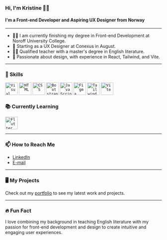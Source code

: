 ### Hi, I'm Kristine :tipping_hand_woman:

#### I'm a Front-end Developer and Aspiring UX Designer from Norway
___

- :woman_technologist: I am currently finishing my degree in Front-end Development at Noroff University College.
- :briefcase: Starting as a UX Designer at Conexus in August.
- :woman_teacher: Qualified teacher with a master's degree in English literature.
- :art: Passionate about design, with experience in React, Tailwind, and Vite.

___

### 🌟 Skills
<div>
	<code><img width="40" src="https://user-images.githubusercontent.com/25181517/192108891-d86b6220-e232-423a-bf5f-90903e6887c3.png" alt="Visual Studio Code" title="Visual Studio Code"/></code>
	<code><img width="40" src="https://user-images.githubusercontent.com/25181517/192158954-f88b5814-d510-4564-b285-dff7d6400dad.png" alt="HTML" title="HTML"/></code>
	<code><img width="40" src="https://user-images.githubusercontent.com/25181517/183898674-75a4a1b1-f960-4ea9-abcb-637170a00a75.png" alt="CSS" title="CSS"/></code>
	<code><img width="40" src="https://user-images.githubusercontent.com/25181517/183898054-b3d693d4-dafb-4808-a509-bab54cf5de34.png" alt="Bootstrap" title="Bootstrap"/></code>
	<code><img width="40" src="https://user-images.githubusercontent.com/25181517/117447155-6a868a00-af3d-11eb-9cfe-245df15c9f3f.png" alt="JavaScript" title="JavaScript"/></code>
	<code><img width="40" src="https://user-images.githubusercontent.com/25181517/189715289-df3ee512-6eca-463f-a0f4-c10d94a06b2f.png" alt="Figma" title="Figma"/></code>
	<code><img width="40" src="https://user-images.githubusercontent.com/25181517/202896760-337261ed-ee92-4979-84c4-d4b829c7355d.png" alt="Tailwind CSS" title="Tailwind CSS"/></code>
	<code><img width="40" src="https://github.com/marwin1991/profile-technology-icons/assets/62091613/b40892ef-efb8-4b0e-a6b5-d1cfc2f3fc35" alt="Vite" title="Vite"/></code>
</div>

### 📚 Currently Learning
<div >
	<code><img width="40" src="https://user-images.githubusercontent.com/25181517/186150365-da1eccce-6201-487c-8649-45e9e99435fd.png" alt="Flutter" title="Flutter"/></code>
</div>

___

### 📫 How to Reach Me
- [LinkedIn](https://www.linkedin.com/in/kristine-bache-a033ab173/)
- [E-mail](mailto:kristinembache@gmail.com)

___

### 🖥️ My Projects
Check out my [portfolio](https://kristinebache.netlify.app/) to see my latest work and projects.

___

### 🔥 Fun Fact
I love combining my background in teaching English literature with my passion for front-end development and design to create intuitive and engaging user experiences.

